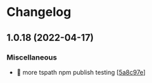 # Changelog

<a name="1.0.18"></a>
## 1.0.18 (2022-04-17)

### Miscellaneous

- 🧪 more tspath npm publish testing [[5a8c97e](https://github.com/dream-bit-de/dream-bit-utils/commit/5a8c97e2c98a84f1e033dcaea1c9ce8b3e4fbfb5)]


